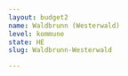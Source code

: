 ```yaml
---
layout: budget2
name: Waldbrunn (Westerwald)
level: kommune
state: HE
slug: Waldbrunn-Westerwald

---
```



